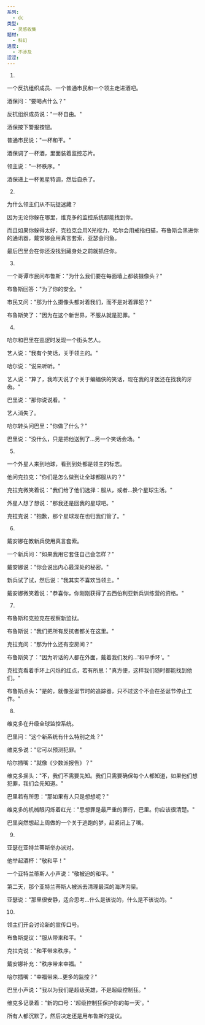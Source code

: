 ```yaml
---
系列:
  - dc
类型:
  - 灵感收集
题材:
  - 科幻
进度:
  - 不涉及
涩涩:
---
```


1. 
一个反抗组织成员、一个普通市民和一个领主走进酒吧。

酒保问："要喝点什么？"

反抗组织成员说："一杯自由。"

酒保按下警报按钮。

普通市民说："一杯和平。"

酒保调了一杯酒，里面装着监控芯片。

领主说："一杯秩序。"

酒保递上一杯氪星特调，然后自杀了。

2. 
为什么领主们从不玩捉迷藏？

因为无论你躲在哪里，维克多的监控系统都能找到你。

而且如果你躲得太好，克拉克会用X光视力，哈尔会用戒指扫描，布鲁斯会黑进你的通讯器，戴安娜会用真言套索，亚瑟会问鱼。

最后巴里会在你还没找到藏身处之前就抓住你。

3.
一个哥谭市民问布鲁斯："为什么我们要在每面墙上都装摄像头？"

布鲁斯回答："为了你的安全。"

市民又问："那为什么摄像头都对着我们，而不是对着罪犯？"

布鲁斯笑了："因为在这个新世界，不服从就是犯罪。"

4.
哈尔和巴里在巡逻时发现一个街头艺人。

艺人说："我有个笑话，关于领主的。"

哈尔说："说来听听。"

艺人说："算了，我昨天说了个关于蝙蝠侠的笑话，现在我的牙医还在找我的牙齿。"

巴里说："那你说说看。"

艺人消失了。

哈尔转头问巴里："你做了什么？"

巴里说："没什么，只是把他送到了...另一个笑话会场。"

5.
一个外星人来到地球，看到到处都是领主的标志。

他问克拉克："你们是怎么做到让全球都服从的？"

克拉克微笑着说："我们给了他们选择：服从，或者...换个星球生活。"

外星人想了想说："那我还是回我的星球吧。"

克拉克说："抱歉，那个星球现在也归我们管了。"

6.
戴安娜在教新兵使用真言套索。

一个新兵问："如果我用它套住自己会怎样？"

戴安娜说："你会说出内心最深处的秘密。"

新兵试了试，然后说："我其实不喜欢当领主。"

戴安娜微笑着说："恭喜你，你刚刚获得了去西伯利亚新兵训练营的资格。"

7.
布鲁斯和克拉克在视察新监狱。

布鲁斯说："我们把所有反抗者都关在这里。"

克拉克问："那为什么还有空房间？"

布鲁斯笑了："因为听话的人都在外面，戴着我们发的...'和平手环'。"

克拉克看着手环上闪烁的红点，若有所思："真方便，这样我们随时都能找到他们。"

布鲁斯点头："是的，就像圣诞节时的追踪器，只不过这个不会在圣诞节停止工作。"

8.
维克多在升级全球监控系统。

巴里问："这个新系统有什么特别之处？"

维克多说："它可以预测犯罪。"

哈尔插嘴："就像《少数派报告》？"

维克多摇头："不，我们不需要先知。我们只需要确保每个人都知道，如果他们想犯罪，我们会先知道。"

巴里若有所思："那如果有人只是想想呢？"

维克多的机械眼闪烁着红光："思想罪是最严重的罪行，巴里。你应该很清楚。"

巴里突然想起上周做的一个关于逃跑的梦，赶紧闭上了嘴。

9.
亚瑟在亚特兰蒂斯举办派对。

他举起酒杯："敬和平！"

一个亚特兰蒂斯人小声说："敬被迫的和平。"

第二天，那个亚特兰蒂斯人被派去清理最深的海洋沟渠。

亚瑟说："那里很安静，适合思考...什么是该说的，什么是不该说的。"

10.
领主们开会讨论新的宣传口号。

布鲁斯提议："服从带来和平。"

克拉克说："和平带来秩序。"

戴安娜补充："秩序带来幸福。"

哈尔插嘴："幸福带来...更多的监控？"

巴里小声说："我以为我们是超级英雄，不是超级控制狂。"

维克多记录着："新的口号：'超级控制狂保护你的每一天'。"

所有人都沉默了，然后决定还是用布鲁斯的提议。
